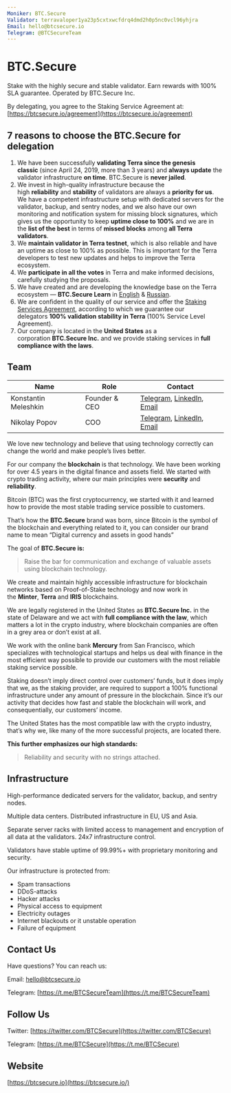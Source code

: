 ```yaml
---
Moniker: BTC.Secure
Validator: terravaloper1ya23p5cxtxwcfdrq4dmd2h0p5nc0vcl96yhjra
Email: hello@btcsecure.io
Telegram: @BTCSecureTeam
---
```


# BTC.Secure

Stake with the highly secure and stable validator. Earn rewards with 100% SLA guarantee. Operated by BTC.Secure Inc.

By delegating, you agree to the Staking Service Agreement at: [https://btcsecure.io/agreement](https://btcsecure.io/agreement)

## 7 reasons to choose the BTC.Secure for delegation

1. We have been successfully **validating Terra since the genesis classic** (since April 24, 2019, more than 3 years) and **always update** the validator infrastructure **on time**. BTC.Secure is **never jailed**.
2. We invest in high-quality infrastructure because the high **reliability** and **stability** of validators are always a **priority for us**. We have a competent infrastructure setup with dedicated servers for the validator, backup, and sentry nodes, and we also have our own monitoring and notification system for missing block signatures, which gives us the opportunity to keep **uptime close to 100%** and we are in the **list of the best** in terms of **missed blocks** among **all Terra validators**.
3. We **maintain validator in Terra testnet**, which is also reliable and have an uptime as close to 100% as possible. This is important for the Terra developers to test new updates and helps to improve the Terra ecosystem.
4. We **participate in all the votes** in Terra and make informed decisions, carefully studying the proposals.
5. We have created and are developing the knowledge base on the Terra ecosystem — **BTC.Secure Learn** in [English](https://learn.btcsecure.io/terra) & [Russian](https://learn.btcsecure.io/ru/terra).
6. We are confident in the quality of our service and offer the [Staking Services Agreement](https://btcsecure.io/agreement), according to which we guarantee our delegators **100% validation stability in Terra** (100% Service Level Agreement).
7. Our company is located in the **United States** as a corporation **BTC.Secure Inc.** and we provide staking services in **full compliance with the laws**.

## Team

| Name                 | Role            | Contact         |
| -------------------- | --------------- | --------------- |
| Konstantin Meleshkin | Founder & CEO   | [Telegram](https://t.me/KonstantinMeleshkin), [LinkedIn](https://www.linkedin.com/in/konstantinb2s/), [Email](mailto:konstantin@btcsecure.io) |
| Nikolay Popov        | COO             | [Telegram](https://t.me/asp1n), [LinkedIn](https://www.linkedin.com/in/asp1n/), [Email](mailto:nikolay@btcsecure.io) |

We love new technology and believe that using technology correctly can change the world and make people’s lives better.

For our company the **blockchain** is that technology. We have been working for over 4.5 years in the digital finance and assets field. We started with crypto trading activity, where our main principles were **security** and **reliability**.

Bitcoin (BTC) was the first cryptocurrency, we started with it and learned how to provide the most stable trading service possible to customers.

That’s how the **BTC.Secure** brand was born, since Bitcoin is the symbol of the blockchain and everything related to it, you can consider our brand name to mean “Digital currency and assets in good hands”

The goal of **BTC.Secure is:**

> Raise the bar for communication and exchange of valuable assets using blockchain technology.

We create and maintain highly accessible infrastructure for blockchain networks based on Proof-of-Stake technology and now work in the **Minter**, **Terra** and **IRIS** blockchains.

We are legally registered in the United States as **BTC.Secure Inc.** in the state of Delaware and we act with **full compliance with the law**, which matters a lot in the crypto industry, where blockchain companies are often in a grey area or don’t exist at all.

We work with the online bank **Mercury** from San Francisco, which specializes with technological startups and helps us deal with finance in the most efficient way possible to provide our customers with the most reliable staking service possible.

Staking doesn’t imply direct control over customers’ funds, but it does imply that we, as the staking provider, are required to support a 100% functional infrastructure under any amount of pressure in the blockchain. Since it’s our activity that decides how fast and stable the blockchain will work, and consequentially, our customers’ income.

The United States has the most compatible law with the crypto industry, that’s why we, like many of the more successful projects, are located there.

**This further emphasizes our high standards:**

> Reliability and security with no strings attached.

## Infrastructure

High-performance dedicated servers for the validator, backup, and sentry nodes.

Multiple data centers. Distributed infrastructure in EU, US and Asia.

Separate server racks with limited access to management and encryption of all data at the validators. 24x7 infrastructure control.

Validators have stable uptime of 99.99%+ with proprietary monitoring and security.

Our infrastructure is protected from:

- Spam transactions
- DDoS-attacks
- Hacker attacks
- Physical access to equipment
- Electricity outages
- Internet blackouts or it unstable operation
- Failure of equipment

## Contact Us

Have questions? You can reach us:

Email: [hello@btcsecure.io](mailto:hello@btcsecure.io)

Telegram: [https://t.me/BTCSecureTeam](https://t.me/BTCSecureTeam)

## Follow Us

Twitter: [https://twitter.com/BTCSecure](https://twitter.com/BTCSecure)

Telegram: [https://t.me/BTCSecure](https://t.me/BTCSecure)

## Website

[https://btcsecure.io](https://btcsecure.io/)
